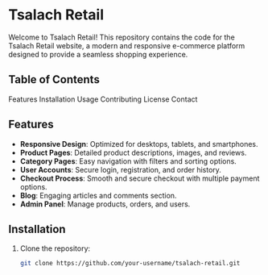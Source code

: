 # Tsalach Retail
Welcome to Tsalach Retail!
This repository contains the code for the Tsalach Retail website, a modern and responsive e-commerce platform designed to provide a seamless shopping experience.

## Table of Contents
Features
Installation
Usage
Contributing
License
Contact

## Features
- **Responsive Design**: Optimized for desktops, tablets, and smartphones.
- **Product Pages**: Detailed product descriptions, images, and reviews.
- **Category Pages**: Easy navigation with filters and sorting options.
- **User Accounts**: Secure login, registration, and order history.
- **Checkout Process**: Smooth and secure checkout with multiple payment options.
- **Blog**: Engaging articles and comments section.
- **Admin Panel**: Manage products, orders, and users.

## Installation
1. Clone the repository:
   ```bash
   git clone https://github.com/your-username/tsalach-retail.git
